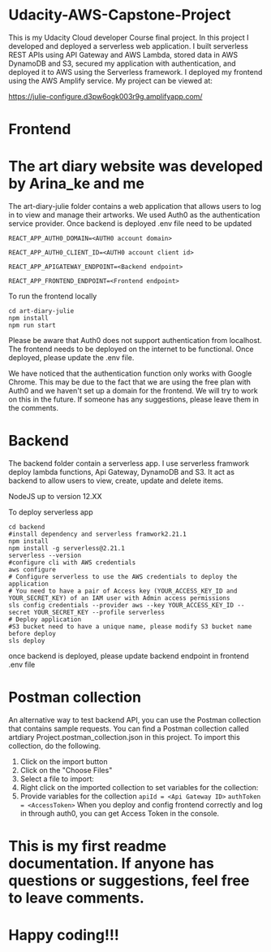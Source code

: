 # Udacity-AWS-Capstone-Project


This is my Udacity Cloud developer Course final project. In this project I developed and deployed a serverless web application. I built serverless REST APIs using API Gateway and AWS Lambda, stored data in AWS DynamoDB and S3, secured my application with authentication, and deployed it to AWS using the Serverless framework. I deployed my frontend using the AWS Amplify service. My project can be viewed at:


https://julie-configure.d3pw6ogk003r9g.amplifyapp.com/


# Frontend
# The art diary website was developed by Arina_ke and me
The art-diary-julie folder contains a web application that allows users to log in to view and manage their artworks. We used Auth0 as the authentication service provider.
Once backend is deployed .env file need to be updated 

`REACT_APP_AUTH0_DOMAIN=<AUTH0 account domain>`

`REACT_APP_AUTH0_CLIENT_ID=<AUTH0 account client id>`

`REACT_APP_APIGATEWAY_ENDPOINT=<Backend endpoint>`

`REACT_APP_FRONTEND_ENDPOINT=<Frontend endpoint>`

To run the frontend locally
```
cd art-diary-julie
npm install
npm run start
```
Please be aware that Auth0 does not support authentication from localhost. The frontend needs to be deployed on the internet to be functional. Once deployed, please update the .env file.

We have noticed that the authentication function only works with Google Chrome. This may be due to the fact that we are using the free plan with Auth0 and we haven't set up a domain for the frontend. We will try to work on this in the future. If someone has any suggestions, please leave them in the comments.


# Backend
The backend folder contain a serverless app. I use serverless framwork deploy lambda functions, Api Gateway, DynamoDB and S3. It act as backend to allow users to view, create, update and delete items.

NodeJS up to version 12.XX

To deploy serverless app 
```
cd backend
#install dependency and serverless framwork2.21.1
npm install
npm install -g serverless@2.21.1
serverless --version
#configure cli with AWS credentials
aws configure 
# Configure serverless to use the AWS credentials to deploy the application
# You need to have a pair of Access key (YOUR_ACCESS_KEY_ID and YOUR_SECRET_KEY) of an IAM user with Admin access permissions
sls config credentials --provider aws --key YOUR_ACCESS_KEY_ID --secret YOUR_SECRET_KEY --profile serverless
# Deploy application
#S3 bucket need to have a unique name, please modify S3 bucket name before deploy
sls deploy
```
once backend is deployed, please update backend endpoint in frontend .env file

# Postman collection

An alternative way to test backend API, you can use the Postman collection that contains sample requests. You can find a Postman collection called artdiary Project.postman_collection.json in this project. To import this collection, do the following.

1. Click on the import button
2. Click on the "Choose Files"
3. Select a file to import:
4. Right click on the imported collection to set variables for the collection:
5. Provide variables for the collection
    `apiId = <Api Gateway ID>`
    `authToken = <AccessToken>`
When you deploy and config frontend correctly and log in through auth0, you can get Access Token in the console.

# This is my first readme documentation. If anyone has questions or suggestions, feel free to leave comments.
# Happy coding!!!



